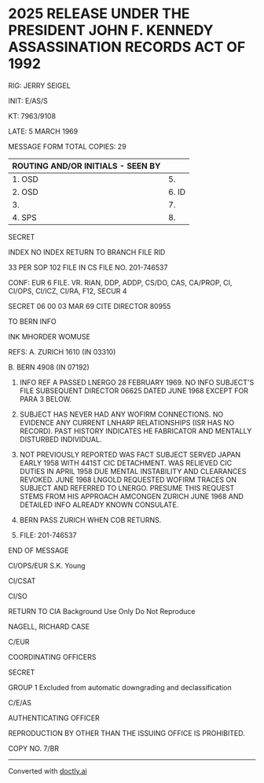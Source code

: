 # 2025 RELEASE UNDER THE PRESIDENT JOHN F. KENNEDY ASSASSINATION RECORDS ACT OF 1992

RIG: JERRY SEIGEL

INIT: E/AS/S

KT: 7963/9108

LATE: 5 MARCH 1969

MESSAGE FORM TOTAL COPIES: 29

| ROUTING AND/OR INITIALS - SEEN BY |       |
| --------------------------------- | ----- |
| 1. OSD                            | 5.    |
| 2. OSD                            | 6. ID |
| 3.                                | 7.    |
| 4. SPS                            | 8.    |

SECRET

INDEX NO INDEX RETURN TO BRANCH FILE RID

33 PER SOP 102 FILE IN CS FILE NO. 201-746537

CONF: EUR 6 FILE. VR. RIAN, DDP, ADDP, CS/DO, CAS, CA/PROP, CI, CI/OPS, CI/ICZ, CI/RA, F12, SECUR 4

SECRET 06 00 03 MAR 69 CITE DIRECTOR 80955

TO BERN INFO

INK MHORDER WOMUSE

REFS: A. ZURICH 1610 (IN 03310)

B. BERN 4908 (IN 07192)

1. INFO REF A PASSED LNERGO 28 FEBRUARY 1969. NO INFO SUBJECT'S FILE SUBSEQUENT DIRECTOR 06625 DATED JUNE 1968 EXCEPT FOR PARA 3 BELOW.

2. SUBJECT HAS NEVER HAD ANY WOFIRM CONNECTIONS. NO EVIDENCE ANY CURRENT LNHARP RELATIONSHIPS (ISR HAS NO RECORD). PAST HISTORY INDICATES HE FABRICATOR AND MENTALLY DISTURBED INDIVIDUAL.

3. NOT PREVIOUSLY REPORTED WAS FACT SUBJECT SERVED JAPAN EARLY 1958 WITH 441ST CIC DETACHMENT. WAS RELIEVED CIC DUTIES IN APRIL 1958 DUE MENTAL INSTABILITY AND CLEARANCES REVOKED. JUNE 1968 LNGOLD REQUESTED WOFIRM TRACES ON SUBJECT AND REFERRED TO LNERGO. PRESUME THIS REQUEST STEMS FROM HIS APPROACH AMCONGEN ZURICH JUNE 1968 AND DETAILED INFO ALREADY KNOWN CONSULATE.

4. BERN PASS ZURICH WHEN COB RETURNS.

5. FILE: 201-746537

END OF MESSAGE

CI/OPS/EUR S.K. Young

CI/CSAT

CI/SO

RETURN TO CIA Background Use Only Do Not Reproduce

NAGELL, RICHARD CASE

C/EUR

COORDINATING OFFICERS

SECRET

GROUP 1 Excluded from automatic downgrading and declassification

C/E/AS

AUTHENTICATING OFFICER

REPRODUCTION BY OTHER THAN THE ISSUING OFFICE IS PROHIBITED.

COPY NO. 7/BR


---
Converted with [doctly.ai](https://doctly.ai)